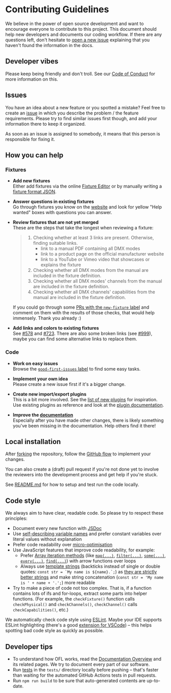 # Contributing Guidelines

We believe in the power of open source development and want to encourage everyone to contribute to this project. This document should help new developers and documents our coding workflow. If there are any questions left, don't hesitate to [open a new issue](https://github.com/OpenLightingProject/open-fixture-library/issues/new) explaining that you haven't found the information in the docs.

## Developer vibes

Please keep being friendly and don't troll. See our [Code of Conduct](CODE_OF_CONDUCT.md) for more information on this.

## Issues

You have an idea about a new feature or you spotted a mistake? Feel free to create an [issue](https://github.com/OpenLightingProject/open-fixture-library/issues) in which you describe the problem / the feature requirements. Please try to find similar issues first though, and add your information there to keep it organized.

As soon as an issue is assigned to somebody, it means that this person is responsible for fixing it.

## How you can help

### Fixtures

* **Add new fixtures**  
  Either add fixtures via the online [Fixture Editor](https://open-fixture-library.org/fixture-editor) or by manually writing a [fixture format JSON](fixture-format.md).

* **Answer questions in existing fixtures**  
  Go through fixtures you know on the [website](https://open-fixture-library.org/manufacturers) and look for yellow "Help wanted" boxes with questions you can answer.

* **Review fixtures that are not yet merged**  
  These are the steps that take the longest when reviewing a fixture:

  > 1. Checking whether at least 3 links are present. Otherwise, finding suitable links.
  >     * link to a manual PDF containing all DMX modes
  >     * link to a product page on the official manufacturer website
  >     * link to a YouTube or Vimeo video that showcases or explains the fixture
  > 2. Checking whether all DMX modes from the manual are included in the fixture definition.  
  > 3. Checking whether all DMX modes' channels from the manual are included in the fixture definition.  
  > 4. Checking whether all DMX channels' capabilities from the manual are included in the fixture definition.

  If you could go through some [PRs with the `new-fixture` label](https://github.com/OpenLightingProject/open-fixture-library/pulls?q=is%3Apr+is%3Aopen+label%3Anew-fixture) and comment on them with the results of those checks, that would help immensely. Thank you already :)

* **Add links and colors to existing fixtures**  
  See [#578](https://github.com/OpenLightingProject/open-fixture-library/issues/578) and [#723](https://github.com/OpenLightingProject/open-fixture-library/issues/723). There are also some broken links (see [#999](https://github.com/OpenLightingProject/open-fixture-library/issues/999)), maybe you can find some alternative links to replace them.

### Code

* **Work on easy issues**  
  Browse the [`good-first-issues` label](https://github.com/OpenLightingProject/open-fixture-library/issues?q=is:open+is:issue+label:%22good+first+issue%22) to find some easy tasks.

* **Implement your own idea**  
  Please create a new issue first if it's a bigger change.

* **Create new import/export plugins**  
  This is a bit more involved. See the [list of new plugins](https://github.com/OpenLightingProject/open-fixture-library/projects/5) for inspiration. Use existing plugins as reference and look at the [plugin documentation](plugins.md).

* **Improve the [documentation](README.md)**  
  Especially after you have made other changes, there is likely something you've been missing in the documentation. Help others find it there!

## Local installation

After [forking](https://help.github.com/articles/fork-a-repo/) the repository, follow the [GitHub flow](https://guides.github.com/introduction/flow/) to implement your changes.

You can also create a (draft) pull request if you're not done yet to involve the reviewers into the development process and get help if you're stuck.

See [README.md](README.md#local-installation) for how to setup and test run the code locally.

## Code style

We always aim to have clear, readable code. So please try to respect these principles:

* Document every new function with [JSDoc](https://jsdoc.app/about-getting-started.html)
* Use [self-describing variable names](https://wiki.c2.com/?GoodVariableNames) and prefer constant variables over literal values without explanation
* Prefer code readability over [micro-optimisation](https://softwareengineering.stackexchange.com/questions/99445/is-micro-optimisation-important-when-coding)
* Use JavaScript features that improve code readability, for example:
  - Prefer [Array iteration methods](https://developer.mozilla.org/en-US/docs/Web/JavaScript/Reference/Global_Objects/Array#Instance_methods) (like [`map(...)`](https://developer.mozilla.org/en-US/docs/Web/JavaScript/Reference/Global_Objects/Array/map), [`filter(...)`](https://developer.mozilla.org/en-US/docs/Web/JavaScript/Reference/Global_Objects/Array/filter), [`some(...)`](https://developer.mozilla.org/en-US/docs/Web/JavaScript/Reference/Global_Objects/Array/some), [`every(...)`](https://developer.mozilla.org/en-US/docs/Web/JavaScript/Reference/Global_Objects/Array/every), [`find(...)`](https://developer.mozilla.org/en-US/docs/Web/JavaScript/Reference/Global_Objects/Array/find)) with arrow functions over loops
  - Always use [template strings](https://developer.mozilla.org/en-US/docs/Web/JavaScript/Reference/Template_literals) (backticks instead of single or double quotes: ``const str = `My name is ${name}.`;``) as [they are strictly better strings](https://ponyfoo.com/articles/template-literals-strictly-better-strings) and make string concatenation (`const str = 'My name is ' + name + '.';`) more readable
* Try to make a piece of code not too complex. That is, if a function contains lots of ifs and for-loops, extract some parts into helper functions. (For example, the `checkFixture()` function calls `checkPhysical()` and `checkChannels()`, `checkChannel()` calls `checkCapabilities()`, etc.)

We automatically check code style using [ESLint](https://eslint.org/). Maybe your IDE supports ESLint highlighting (there's a good [extension for VSCode](https://marketplace.visualstudio.com/items?itemName=dbaeumer.vscode-eslint)) – this helps spotting bad code style as quickly as possible.

## Developer tips

* To understand how OFL works, read the [Documentation Overview](README.md) and its related pages. We try to document every part of our software.
* Run [tests](testing.md) in the `tests/` directory locally before pushing – that's faster than waiting for the automated GitHub Actions tests in pull requests.
* Run `npm run build` to be sure that auto-generated contents are up-to-date.
